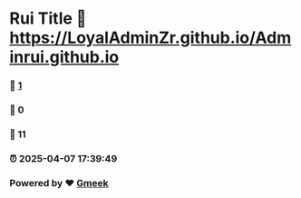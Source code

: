 # Rui Title :link: https://LoyalAdminZr.github.io/Adminrui.github.io 
### :page_facing_up: [1](https://LoyalAdminZr.github.io/Adminrui.github.io/tag.html) 
### :speech_balloon: 0 
### :hibiscus: 11 
### :alarm_clock: 2025-04-07 17:39:49 
### Powered by :heart: [Gmeek](https://github.com/Meekdai/Gmeek)
